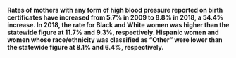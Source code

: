 **Rates of mothers with any form of high blood pressure reported on birth certificates have increased from 5.7% in 2009 to 8.8% in 2018, a 54.4% increase.  In 2018, the rate for Black and White women was higher than the statewide figure at 11.7% and 9.3%, respectively.  Hispanic women and women whose race/ethnicity was classified as “Other” were lower than the statewide figure at 8.1% and 6.4%, respectively.**